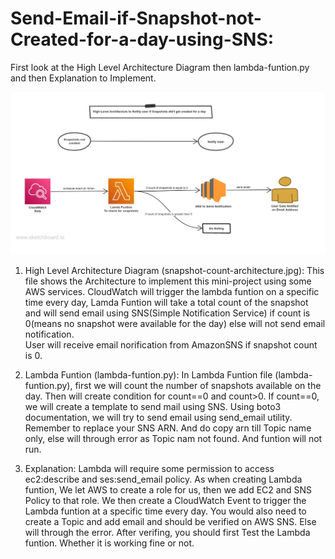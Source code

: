# Send-Email-if-Snapshot-not-Created-for-a-day-using-SNS:

First look at the High Level Architecture Diagram then lambda-funtion.py and then Explanation to Implement.


![alt text](https://github.com/nihalshardul/Lambda-Funtions/blob/main/Send-Email-if-Snapshot-not-Created-for-a-day-using-SNS/snapshot-email-using-sns.jpg?raw=true)


1. High Level Architecture Diagram (snapshot-count-architecture.jpg):
	This file shows the Architecture to implement this mini-project using some AWS services.
	CloudWatch will trigger the lambda funtion on a specific time every day, Lamda Funtion 
	will take a total count of the snapshot and will send email using SNS(Simple Notification Service)
	if count is 0(means no snapshot were available for the day) else will not send email notification.	
	User will receive email norification from AmazonSNS if snapshot count is 0.

2. Lambda Funtion (lambda-funtion.py):
	In Lambda Funtion file (lambda-funtion.py), first we will count the number of snapshots
	available on the day. Then will create condition for count==0 and count>0.
	If count==0, we will create a template to send mail using SNS. Using boto3 documentation,
	we will try to send email using send_email utility.
	Remember to replace your SNS ARN. And do copy arn till Topic name only, else will through error
	as Topic nam not found. And funtion will not run.
	

3. Explanation:
	Lambda will require some permission to access ec2:describe and ses:send_email policy.
	As when creating Lambda funtion, We let AWS to create a role for us, then we add EC2 
	and SNS Policy to that  role.
	We then create a CloudWatch Event to trigger the Lambda funtion at a specific time 
	every day.
	You would also need to create a Topic and add email and should be verified on AWS SNS. 
	Else will through the error.
	After verifing, you should first Test the Lambda funtion. Whether it is working fine or
	not.
